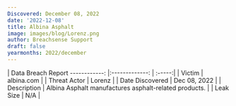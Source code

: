 ```yaml
---
Discovered: December 08, 2022
date: '2022-12-08'
title: Albina Asphalt
image: images/blog/Lorenz.png
author: Breachsense Support
draft: false
yearmonths: 2022/december
---
```



| Data Breach Report
------------:     |:-------------:    | :-----:|
| Victim      | albina.com      | 
| Threat Actor      | Lorenz      | 
| Date Discovered      | Dec 08, 2022      | 
| Description      | Albina Asphalt manufactures asphalt-related products.   | 
| Leak Size      | N/A      | 

